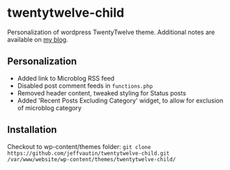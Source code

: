 # twentytwelve-child
Personalization of wordpress TwentyTwelve theme. Additional notes are available on [my blog](https://jeffvautin.com/2017/02/wordpress-child-theme/).

## Personalization ##

* Added link to Microblog RSS feed
* Disabled post comment feeds in `functions.php`
* Removed header content, tweaked styling for Status posts
* Added 'Recent Posts Excluding Category' widget, to allow for exclusion of microblog category

## Installation ##
Checkout to wp-content/themes folder:
`git clone https://github.com/jeffvautin/twentytwelve-child.git /var/www/website/wp-content/themes/twentytwelve-child/`
